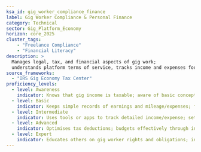 ```yaml
---  
ksa_id: gig_worker_compliance_finance  
label: Gig Worker Compliance & Personal Finance  
category: Technical  
sector: Gig_Platform_Economy  
horizon: core_2025  
cluster_tags: 
    - "Freelance Compliance"
    - "Financial Literacy"
description: >  
  Manages legal, tax, and financial aspects of gig work;  
  understands platform terms of service, tracks income and expenses for tax filing, maintains insurance and permits where required, and plans personal finances despite variable income.  
source_frameworks:  
  - "IRS Gig Economy Tax Center"  
proficiency_levels:  
  - level: Awareness  
    indicator: Knows that gig income is taxable; aware of basic concepts like self-employment tax and need for record-keeping.  
  - level: Basic  
    indicator: Keeps simple records of earnings and mileage/expenses; follows platform rules to avoid deactivation; obtains necessary licenses (e.g., business license) if advised.  
  - level: Intermediate  
    indicator: Uses tools or apps to track detailed income/expense; sets aside funds for taxes; navigates health or vehicle insurance options as a self-employed individual.  
  - level: Advanced  
    indicator: Optimises tax deductions; budgets effectively through income fluctuations; ensures compliance with local regulations (like insurance, permits) for multiple gig jobs.  
  - level: Expert  
    indicator: Educates others on gig worker rights and obligations; influences platform policies toward better worker support; could consult on gig economy regulations or contribute to IRS guidance refinement.  
---  
```

